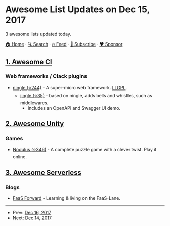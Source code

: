 # Awesome List Updates on Dec 15, 2017

3 awesome lists updated today.

[🏠 Home](/README.md) · [🔍 Search](https://www.trackawesomelist.com/search/) · [🔥 Feed](https://www.trackawesomelist.com/rss.xml) · [📮 Subscribe](https://trackawesomelist.us17.list-manage.com/subscribe?u=d2f0117aa829c83a63ec63c2f&id=36a103854c) · [❤️  Sponsor](https://github.com/sponsors/theowenyoung)



## [1. Awesome Cl](/content/CodyReichert/awesome-cl/README.md)

### Web frameworks / Clack plugins

*   [ningle (⭐244)](https://github.com/fukamachi/ningle) - A super-micro web framework. [LLGPL](http://opensource.franz.com/preamble.html).
    *   [jingle (⭐35)](https://github.com/dnaeon/cl-jingle) - based on ningle, adds  bells and whistles, such as middlewares.
        *   includes an OpenAPI and Swagger UI demo.

## [2. Awesome Unity](/content/RyanNielson/awesome-unity/README.md)

### Games

*   [Nodulus (⭐346)](https://github.com/Hyperparticle/nodulus) - A complete puzzle game with a clever twist. Play it online.

## [3. Awesome Serverless](/content/pmuens/awesome-serverless/README.md)

### Blogs

*   [FaaS Forward](https://faaslane.wordpress.com) - Learning & living on the FaaS-Lane.

---

- Prev: [Dec 16, 2017](/content/2017/12/16/README.md)
- Next: [Dec 14, 2017](/content/2017/12/14/README.md)